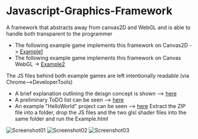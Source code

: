 # Javascript-Graphics-Framework
A framework that abstracts away from canvas2D and WebGL and is able to handle both transparent to the programmer
* The following example game implements this framework on Canvas2D -> [Example1](http://www.rayflectar.com/p03-Concepts/p03-MathMoth/game.html) 
* The following example game implements this framework on Canvas WebGL -> [Example2](http://www.rayflectar.com/p04-Programming/p01-Rubik/rubik.html)

The JS files behind both example games are left intentionally readable (via Chrome-->DeveloperTools)

* A brief explanation outlining the deisgn concept is shown --> [here](https://github.com/ThomasAn73/Javascript-Graphics-Framework/blob/master/CONCEPTUAL%20OUTLINE%20of%20this%20Framework.pdf) 
* A preliminary ToDO list can be seen --> [here](https://github.com/ThomasAn73/Javascript-Graphics-Framework/blob/master/TO%20DO%20list) 
* An example "HelloWorld" project can be seen --> [here](https://github.com/ThomasAn73/Javascript-Graphics-Framework/blob/master/EXAMPLE.zip)
Extract the ZIP file into a folder, drop the JS files and the two glsl shader files into the same folder and run the Example.html 

![Screenshot01](http://rayflectar.com/p04-Programming/images/Rcube00-min.jpg)
![Screenshot02](http://rayflectar.com/p04-Programming/images/Rcube04-min.jpg)
![Screenshot03](http://rayflectar.com/p04-Programming/images/Rcube03-min.jpg)
